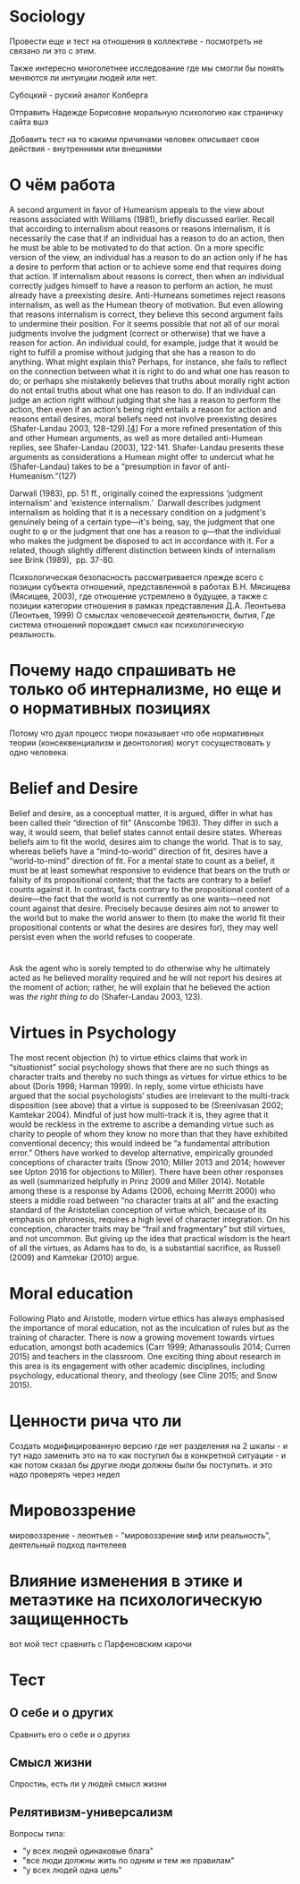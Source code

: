 # Sociology

Провести еще и тест на отношения в коллективе - посмотреть не связано ли это с этим.

Также интересно многолетнее исследование где мы смогли бы понять меняются ли интуиции людей или нет.

Субоцкий - руский аналог Колберга

Отправить Надежде Борисовне моральную психологию как страничку сайта вшэ

Добавить тест на то какими причинами человек описывает свои действия - внутренними или внешними

# О чём работа

A second argument in favor of Humeanism appeals to the view about reasons associated with Williams (1981), briefly discussed earlier. Recall that according to internalism about reasons or reasons internalism, it is necessarily the case that if an individual has a reason to do an action, then he must be able to be motivated to do that action. On a more specific version of the view, an individual has a reason to do an action only if he has a desire to perform that action or to achieve some end that requires doing that action. If internalism about reasons is correct, then when an individual correctly judges himself to have a reason to perform an action, he must already have a preexisting desire. Anti-Humeans sometimes reject reasons internalism, as well as the Humean theory of motivation. But even allowing that reasons internalism is correct, they believe this second argument fails to undermine their position. For it seems possible that not all of our moral judgments involve the judgment (correct or otherwise) that we have a reason for action. An individual could, for example, judge that it would be right to fulfill a promise without judging that she has a reason to do anything. What might explain this? Perhaps, for instance, she fails to reflect on the connection between what it is right to do and what one has reason to do; or perhaps she mistakenly believes that truths about morally right action do not entail truths about what one has reason to do. If an individual can judge an action right without judging that she has a reason to perform the action, then even if an action’s being right entails a reason for action and reasons entail desires, moral beliefs need not involve preexisting desires (Shafer-Landau 2003, 128–129).[[4](https://plato.stanford.edu/entries/moral-motivation/notes.html#4)] For a more refined presentation of this and other Humean arguments, as well as more detailed anti-Humean replies, see Shafer-Landau (2003), 122-141. Shafer-Landau presents these arguments as considerations a Humean might offer to undercut what he (Shafer-Landau) takes to be a “presumption in favor of anti-Humeanism.”(127)

Darwall (1983), pp. 51 ff., originally coined the expressions ‘judgment internalism’ and ‘existence internalism.’  Darwall describes judgment internalism as holding that it is a necessary condition on a judgment's genuinely being of a certain type—it's being, say, the judgment that one ought to φ or the judgment that one has a reason to φ—that the individual who makes the judgment be disposed to act in accordance with it. For a related, though slightly different distinction between kinds of internalism see Brink (1989),  pp. 37-80.

Психологическая безопасность рассматривается прежде всего с позиции субъекта отношений, представленной в работах В.Н. Мясищева (Мясищев, 2003), где отношение устремлено в будущее, а также с позиции категории отношения в рамках представления Д.А. Леонтьева (Леонтьев, 1999) О смыслах человеческой деятельности, бытия, Где система отношений порождает смысл как психологическую реальность. 



# Почему надо спрашивать не только об интернализме, но еще и о нормативных позициях

Потому что дуал процесс тиори показывает что обе нормативных теории (консеквенциализм и деонтология) могут сосуществовать у одно человека.

# Belief and Desire

Belief and desire, as a conceptual matter, it is argued, differ in what has been called their “direction of fit” (Anscombe 1963). They differ in such a way, it would seem, that belief states cannot entail desire states. Whereas beliefs aim to fit the world, desires aim to change the world. That is to say, whereas beliefs have a “mind-to-world” direction of fit, desires have a “world-to-mind” direction of fit. For a mental state to count as a belief, it must be at least somewhat responsive to evidence that bears on the truth or falsity of its propositional content; that the facts are contrary to a belief counts against it. In contrast, facts contrary to the propositional content of a desire—the fact that the world is not currently as one wants—need not count against that desire. Precisely because desires aim not to answer to the world but to make the world answer to them (to make the world fit their propositional contents or what the desires are desires for), they may well persist even when the world refuses to cooperate.

# 

Ask the agent who is sorely tempted to do otherwise why he ultimately acted as he believed morality required and he will not report his desires at the moment of action; rather, he will explain that he believed the action was _the right thing to do_ (Shafer-Landau 2003, 123).

# Virtues in Psychology

The most recent objection (h) to virtue ethics claims that work in “situationist” social psychology shows that there are no such things as character traits and thereby no such things as virtues for virtue ethics to be about (Doris 1998; Harman 1999). In reply, some virtue ethicists have argued that the social psychologists’ studies are irrelevant to the multi-track disposition (see above) that a virtue is supposed to be (Sreenivasan 2002; Kamtekar 2004). Mindful of just how multi-track it is, they agree that it would be reckless in the extreme to ascribe a demanding virtue such as charity to people of whom they know no more than that they have exhibited conventional decency; this would indeed be “a fundamental attribution error.” Others have worked to develop alternative, empirically grounded conceptions of character traits (Snow 2010; Miller 2013 and 2014; however see Upton 2016 for objections to Miller). There have been other responses as well (summarized helpfully in Prinz 2009 and Miller 2014). Notable among these is a response by Adams (2006, echoing Merritt 2000) who steers a middle road between “no character traits at all” and the exacting standard of the Aristotelian conception of virtue which, because of its emphasis on phronesis, requires a high level of character integration. On his conception, character traits may be “frail and fragmentary” but still virtues, and not uncommon. But giving up the idea that practical wisdom is the heart of all the virtues, as Adams has to do, is a substantial sacrifice, as Russell (2009) and Kamtekar (2010) argue.

# Moral education

Following Plato and Aristotle, modern virtue ethics has always emphasised the importance of moral education, not as the inculcation of rules but as the training of character. There is now a growing movement towards virtues education, amongst both academics (Carr 1999; Athanassoulis 2014; Curren 2015) and teachers in the classroom. One exciting thing about research in this area is its engagement with other academic disciplines, including psychology, educational theory, and theology (see Cline 2015; and Snow 2015).

# Ценности рича что ли

Создать модифицированную версию где нет разделения на 2 шкалы - и тут надо заменить это на то как поступил бы в конкретной ситуации - и как потом сказал бы другие люди должны были бы поступить. и это надо проверять через недел

# Мировоззрение

мировоззрение - леонтьев - "мировоззрение миф или реальность", деятельный подход пантелеев

# Влияние изменения в этике и метаэтике на психологическую защищенность

вот мой тест сравнить с Парфеновским карочи

# Тест

## О себе и о других

Сравнить его о себе и о других

## Смысл жизни

Спростиь, есть ли у людей смысл жизни

## Релятивизм-универсализм

Вопросы типа:
- "у всех людей одинаковые блага"
- "все люди должны жить по одним и тем же правилам"
- "у всех людей одна цель"